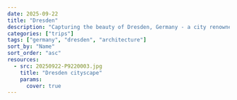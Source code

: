 ```yaml
---
date: 2025-09-22
title: "Dresden"
description: "Capturing the beauty of Dresden, Germany - a city renowned for its baroque architecture and cultural heritage."
categories: ["trips"]
tags: ["germany", "dresden", "architecture"]
sort_by: "Name"
sort_order: "asc"
resources:
  - src: 20250922-P9220003.jpg
    title: "Dresden cityscape"
    params:
      cover: true
---
```


